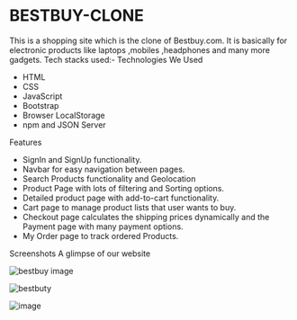 # BESTBUY-CLONE
This is a shopping site which is the clone of Bestbuy.com.
It is basically for electronic products like laptops ,mobiles ,headphones and many more gadgets.
Tech stacks used:-
Technologies We Used
- HTML
- CSS
- JavaScript
- Bootstrap
- Browser LocalStorage
- npm and JSON Server


Features
- SignIn and SignUp functionality.
- Navbar for easy navigation between pages.
- Search Products functionality and Geolocation
- Product Page with lots of filtering and Sorting options.
- Detailed product page with add-to-cart functionality.
- Cart page to manage product lists that user wants to buy.
- Checkout page calculates the shipping prices dynamically and the Payment page with many payment options.
- My Order page to track ordered Products.


Screenshots
A glimpse of our website



![bestbuy image](https://user-images.githubusercontent.com/101380040/192816808-18d7e8fa-026b-4d63-9f30-9138c42287eb.PNG)



![bestbuty](https://user-images.githubusercontent.com/101380040/192816949-410c1b85-d723-4745-86df-cfe0b47daa97.PNG)



![image](https://user-images.githubusercontent.com/101380040/192816446-2d702db9-adec-4ea6-abe2-63e472a2d74c.png)



